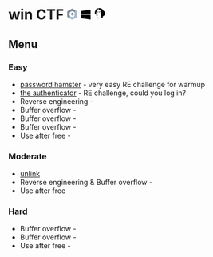 # win CTF <img src="https://github.com/MajoRoth/CTF/blob/main/static/c.svg" width="20"> <img src="https://github.com/MajoRoth/CTF/blob/main/static/windows.svg" width="20"> <img src="https://github.com/MajoRoth/CTF/blob/main/static/ida.png" width="25">


## Menu
### Easy
* [password hamster](https://github.com/MajoRoth/CTF/tree/main/password_hamster) - very easy RE challenge for warmup
* [the authenticator](https://github.com/MajoRoth/CTF/tree/main/the_authenticator) - RE challenge, could you log in?
* Reverse engineering -
* Buffer overflow - 
* Buffer overflow -
* Buffer overflow -
* Use after free -

### Moderate
* [unlink](https://github.com/MajoRoth/CTF/tree/main/unlink)
* Reverse engineering & Buffer overflow - 
* Use after free

### Hard
* Buffer overflow -
* Buffer overflow -
* Use after free -
